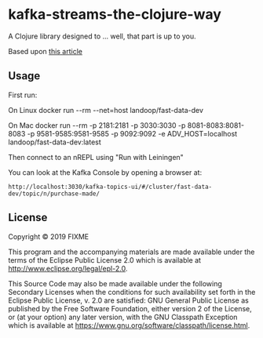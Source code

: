 # kafka-streams-the-clojure-way

A Clojure library designed to ... well, that part is up to you.

Based upon [this article](https://medium.com/funding-circle/kafka-streams-the-clojure-way-d62f6cefaba1)
## Usage

First run:

On Linux
    docker run --rm --net=host landoop/fast-data-dev

On Mac
    docker run --rm -p 2181:2181 -p 3030:3030 -p 8081-8083:8081-8083 -p 9581-9585:9581-9585 -p 9092:9092 -e ADV_HOST=localhost landoop/fast-data-dev:latest


Then connect to an nREPL using "Run with Leiningen"

You can look at the Kafka Console by opening a browser at:

    http://localhost:3030/kafka-topics-ui/#/cluster/fast-data-dev/topic/n/purchase-made/

## License

Copyright © 2019 FIXME

This program and the accompanying materials are made available under the
terms of the Eclipse Public License 2.0 which is available at
http://www.eclipse.org/legal/epl-2.0.

This Source Code may also be made available under the following Secondary
Licenses when the conditions for such availability set forth in the Eclipse
Public License, v. 2.0 are satisfied: GNU General Public License as published by
the Free Software Foundation, either version 2 of the License, or (at your
option) any later version, with the GNU Classpath Exception which is available
at https://www.gnu.org/software/classpath/license.html.
